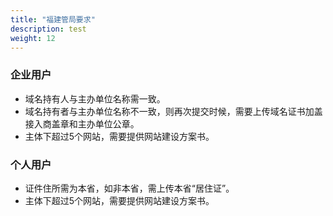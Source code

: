 ```yaml
---
title: "福建管局要求"
description: test
weight: 12
---
```




### 企业用户

- 域名持有人与主办单位名称需一致。
- 域名持有者与主办单位名称不一致，则再次提交时候，需要上传域名证书加盖接入商盖章和主办单位公章。
- 主体下超过5个网站，需要提供网站建设方案书。

### 个人用户

- 证件住所需为本省，如非本省，需上传本省“居住证”。
- 主体下超过5个网站，需要提供网站建设方案书。
